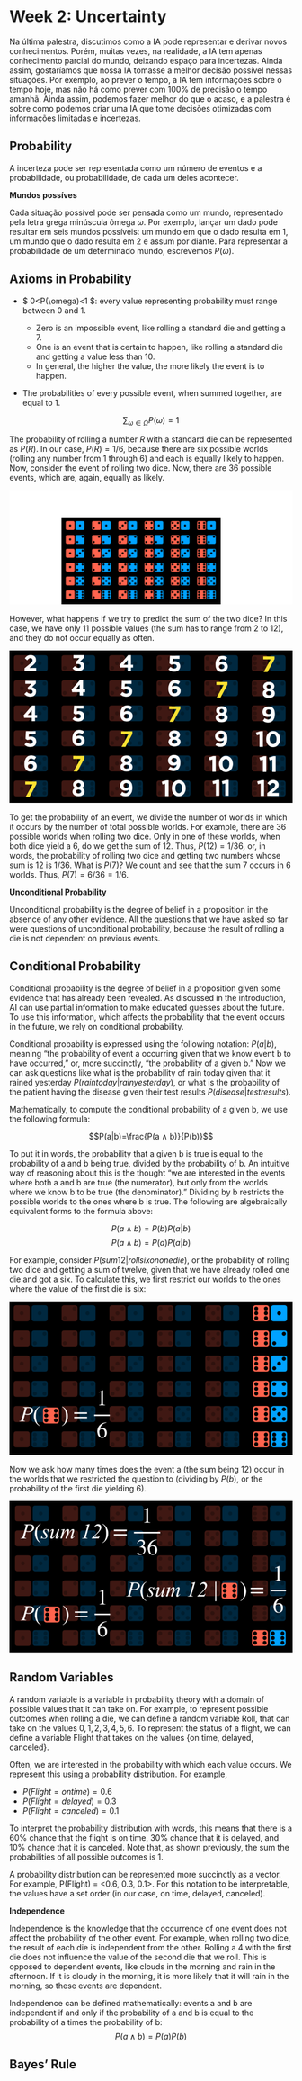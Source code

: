 # Week 2: Uncertainty

Na última palestra, discutimos como a IA pode representar e derivar novos conhecimentos. Porém, muitas vezes, na realidade, a IA tem apenas conhecimento parcial do mundo, deixando espaço para incertezas. Ainda assim, gostaríamos que nossa IA tomasse a melhor decisão possível nessas situações. Por exemplo, ao prever o tempo, a IA tem informações sobre o tempo hoje, mas não há como prever com 100% de precisão o tempo amanhã. Ainda assim, podemos fazer melhor do que o acaso, e a palestra é sobre como podemos criar uma IA que tome decisões otimizadas com informações limitadas e incertezas.

## Probability

A incerteza pode ser representada como um número de eventos e a probabilidade, ou probabilidade, de cada um deles acontecer.

**Mundos possíves**

Cada situação possível pode ser pensada como um mundo, representado pela letra grega minúscula ômega $\omega$. Por exemplo, lançar um dado pode resultar em seis mundos possíveis: um mundo em que o dado resulta em 1, um mundo que o dado resulta em 2 e assum por diante. Para representar a probabilidade de um determinado mundo, escrevemos $P(\omega)$.

## Axioms in Probability

- $ 0<P(\omega)<1 $: every value representing probability must range between 0 and 1.

    * Zero is an impossible event, like rolling a standard die and getting a 7.
    * One is an event that is certain to happen, like rolling a standard die and getting a value less than 10.
    * In general, the higher the value, the more likely the event is to happen.

- The probabilities of every possible event, when summed together, are equal to 1.

$$\sum_{\omega\in\Omega}P(\omega)=1$$

The probability of rolling a number $R$ with a standard die can be represented as $P(R)$. In our case, $P(R) = 1/6$, because there are six possible worlds (rolling any number from 1 through 6) and each is equally likely to happen. Now, consider the event of rolling two dice. Now, there are 36 possible events, which are, again, equally as likely.

<p align="center">
  <img 
     src="36events1.png"
  >
</p>

However, what happens if we try to predict the sum of the two dice? In this case, we have only 11 possible values (the sum has to range from 2 to 12), and they do not occur equally as often.

<p align="center">
  <img 
     src="sumdice.png"
  >
</p>

To get the probability of an event, we divide the number of worlds in which it occurs by the number of total possible worlds. For example, there are 36 possible worlds when rolling two dice. Only in one of these worlds, when both dice yield a 6, do we get the sum of 12. Thus, $P(12) = 1/36$, or, in words, the probability of rolling two dice and getting two numbers whose sum is $12$ is $1/36$. What is $P(7)$? We count and see that the sum 7 occurs in 6 worlds. Thus, $P(7) = 6/36 = 1/6$.

**Unconditional Probability**

Unconditional probability is the degree of belief in a proposition in the absence of any other evidence. All the questions that we have asked so far were questions of unconditional probability, because the result of rolling a die is not dependent on previous events.

## Conditional Probability

Conditional probability is the degree of belief in a proposition given some evidence that has already been revealed. As discussed in the introduction, AI can use partial information to make educated guesses about the future. To use this information, which affects the probability that the event occurs in the future, we rely on conditional probability.

Conditional probability is expressed using the following notation: $P(a | b)$, meaning “the probability of event a occurring given that we know event b to have occurred,” or, more succinctly, “the probability of a given b.” Now we can ask questions like what is the probability of rain today given that it rained yesterday $P(rain today | rain yesterday)$, or what is the probability of the patient having the disease given their test results $P(disease | test results)$.

Mathematically, to compute the conditional probability of a given b, we use the following formula:

$$P(a|b)=\frac{P(a ∧ b)}{P(b)}$$

To put it in words, the probability that a given b is true is equal to the probability of a and b being true, divided by the probability of b. An intuitive way of reasoning about this is the thought “we are interested in the events where both a and b are true (the numerator), but only from the worlds where we know b to be true (the denominator).” Dividing by b restricts the possible worlds to the ones where b is true. The following are algebraically equivalent forms to the formula above:

$$P(a ∧ b) = P(b)P(a|b)$$
$$P(a ∧ b) = P(a)P(a|b)$$

For example, consider $P(sum 12 | roll six on one die)$, or the probability of rolling two dice and getting a sum of twelve, given that we have already rolled one die and got a six. To calculate this, we first restrict our worlds to the ones where the value of the first die is six:

<p align="center">
  <img 
     src="sumconditional1.png"
  >
</p>

Now we ask how many times does the event a (the sum being 12) occur in the worlds that we restricted the question to (dividing by $P(b)$, or the probability of the first die yielding 6).

<p align="center">
  <img 
     src="sumconditional2.png"
  >
</p>

## Random Variables

A random variable is a variable in probability theory with a domain of possible values that it can take on. For example, to represent possible outcomes when rolling a die, we can define a random variable Roll, that can take on the values ${0, 1, 2, 3, 4, 5, 6}$. To represent the status of a flight, we can define a variable Flight that takes on the values {on time, delayed, canceled}.

Often, we are interested in the probability with which each value occurs. We represent this using a probability distribution. For example,

- $P(Flight = on time) = 0.6$
- $P(Flight = delayed) = 0.3$
- $P(Flight = canceled) = 0.1$

To interpret the probability distribution with words, this means that there is a 60% chance that the flight is on time, 30% chance that it is delayed, and 10% chance that it is canceled. Note that, as shown previously, the sum the probabilities of all possible outcomes is 1.

A probability distribution can be represented more succinctly as a vector. For example, P(Flight) = <0.6, 0.3, 0.1>. For this notation to be interpretable, the values have a set order (in our case, on time, delayed, canceled).

**Independence**

Independence is the knowledge that the occurrence of one event does not affect the probability of the other event. For example, when rolling two dice, the result of each die is independent from the other. Rolling a 4 with the first die does not influence the value of the second die that we roll. This is opposed to dependent events, like clouds in the morning and rain in the afternoon. If it is cloudy in the morning, it is more likely that it will rain in the morning, so these events are dependent.

Independence can be defined mathematically: events a and b are independent if and only if the probability of a and b is equal to the probability of a times the probability of b: $$P(a ∧ b) = P(a)P(b)$$

## Bayes’ Rule

